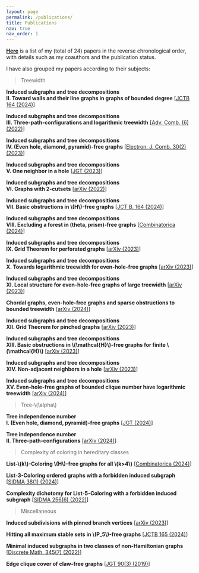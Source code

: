 ```yaml
---
layout: page
permalink: /publications/
title: Publications
nav: true
nav_order: 1
---
```



**<a href="{{ 'Publications.pdf' | prepend: 'assets/pdf/' | relative_url}}" target="_blank" rel="noopener noreferrer">Here</a>** is a list of my (total of 24) papers in the reverse chronological order, with details such as my coauthors and the publication status.

I have also grouped my papers according to their subjects:

> Treewidth

**Induced subgraphs and tree decompositions\
II. Toward walls and their line graphs in graphs of bounded degree** [<a href='https://www.sciencedirect.com/science/article/pii/S0095895623000862?dgcid=author'>JCTB 164 (2024)</a>]

**Induced subgraphs and tree decompositions\
III. Three-path-configurations and logarithmic treewidth** [<a href='https://www.advancesincombinatorics.com/article/38089-induced-subgraphs-and-tree-decompositions-iii-three-path-configurations-and-logarithmic-treewidth'>Adv. Comb. (6) (2022)</a>]

**Induced subgraphs and tree decompositions\
IV. (Even hole, diamond, pyramid)-free graphs** [<a href='https://www.combinatorics.org/ojs/index.php/eljc/article/view/v30i2p42'>Electron. J. Comb. 30(2) (2023)</a>]

**Induced subgraphs and tree decompositions\
V. One neighbor in a hole** [<a href='https://onlinelibrary.wiley.com/doi/full/10.1002/jgt.23055'>JGT (2023)</a>]

**Induced subgraphs and tree decompositions\
VI. Graphs with 2-cutsets** [<a href='https://arxiv.org/pdf/2207.05538.pdf'>arXiv (2022)</a>]

**Induced subgraphs and tree decompositions\
VII. Basic obstructions in \\(H\\)-free graphs** [<a href='https://www.sciencedirect.com/science/article/pii/S0095895623000904'>JCT B. 164 (2024)</a>]

**Induced subgraphs and tree decompositions\
VIII. Excluding a forest in (theta, prism)-free graphs** [<a href='https://link.springer.com/article/10.1007/s00493-024-00097-0'>Combinatorica (2024)</a>]

**Induced subgraphs and tree decompositions\
IX. Grid Theorem for perforated graphs** [<a href='https://arxiv.org/pdf/2305.15615.pdf'>arXiv (2023)</a>]

**Induced subgraphs and tree decompositions\
X. Towards logarithmic treewidth for even-hole-free graphs** [<a href='https://arxiv.org/pdf/2307.13684.pdf'>arXiv (2023)</a>]

**Induced subgraphs and tree decompositions\
XI. Local structure for even-hole-free graphs of large treewidth** [<a href='https://arxiv.org/pdf/2309.04390.pdf'>arXiv (2023)</a>]

**Chordal graphs, even-hole-free graphs and sparse obstructions to bounded treewidth** [<a href='https://arxiv.org/pdf/2401.01299.pdf'>arXiv (2024)</a>]

**Induced subgraphs and tree decompositions\
XII. Grid Theorem for pinched graphs** [<a href='https://arxiv.org/pdf/2309.12227.pdf'>arXiv (2023)</a>]

**Induced subgraphs and tree decompositions\
XIII. Basic obstructions in \\(\mathcal{H}\\)-free graphs for finite \\(\mathcal{H}\\)** [<a href='https://arxiv.org/pdf/2311.05066.pdf'>arXiv (2023)</a>]

**Induced subgraphs and tree decompositions\
XIV. Non-adjacent neighbors in a hole** [<a href='https://arxiv.org/pdf/2311.05719.pdf'>arXiv (2023)</a>]

**Induced subgraphs and tree decompositions\
XV. Even-hole-free graphs of bounded clique number have logarithmic treewidth** [<a href='https://arxiv.org/pdf/2402.14211.pdf'>arXiv (2024)</a>]

> Tree-\\(\alpha\\)

**Tree independence number\
I. (Even hole, diamond, pyramid)-free graphs** [<a href='https://onlinelibrary.wiley.com/doi/10.1002/jgt.23104'>JGT (2024)</a>]

**Tree independence number\
II. Three-path-configurations** [<a href='https://arxiv.org/pdf/2405.00265'>arXiv (2024)</a>]




> Complexity of coloring in hereditary classes

**List-\\(k\\)-Coloring \\(H\\)-free graphs for all \\(k>4\\)** [<a href='https://link.springer.com/article/10.1007/s00493-024-00106-2'>Combinatorica (2024)</a>]

**List-3-Coloring ordered graphs with a forbidden induced subgraph** [<a href='https://epubs.siam.org/doi/10.1137/22M1515768'>SIDMA 38(1) (2024)</a>]

**Complexity dichotomy for List-5-Coloring with a forbidden induced subgraph** [<a href='https://epubs.siam.org/doi/abs/10.1137/21M1443352'>SIDMA 256(6) (2022)</a>]


> Miscellaneous

**Induced subdivisions with pinned branch vertices** [<a href='https://arxiv.org/pdf/2308.01502.pdf'>arXiv (2023)</a>]

**Hitting all maximum stable sets in \\(P\_5\\)-free graphs** [<a href='https://www.sciencedirect.com/science/article/pii/S0095895623000990?dgcid=author'>JCTB 165 (2024)</a>]

**Minimal induced subgraphs in two classes of non-Hamiltonian graphs** [<a href='https://www.sciencedirect.com/science/article/pii/S0012365X22000759?dgcid=coauthor'>Discrete Math. 345(7) (2022)</a>]

**Edge clique cover of claw-free graphs** [<a href='https://onlinelibrary.wiley.com/doi/10.1002/jgt.22403'>JGT 90(3) (2019)</a>]
